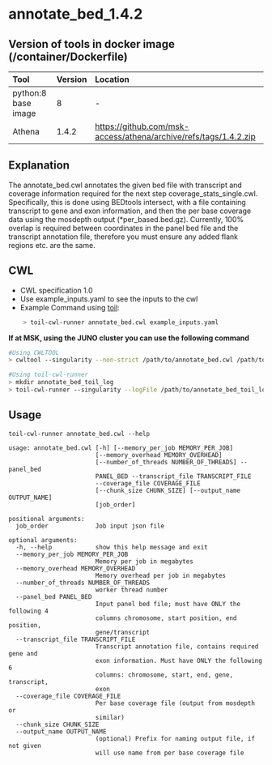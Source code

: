 # annotate_bed_1.4.2  

## Version of tools in docker image \(/container/Dockerfile\)

| Tool | Version | Location |
| :--- | :--- | :--- |
| python:8 base image | 8 | - |
| Athena | 1.4.2 | https://github.com/msk-access/athena/archive/refs/tags/1.4.2.zip |

## Explanation

The annotate_bed.cwl annotates the given bed file with transcript and coverage information required for the next step coverage_stats_single.cwl. Specifically, this is done using BEDtools intersect, with a file containing transcript to gene and exon information, and then the per base coverage data using the mosdepth output (*per_based.bed.gz). Currently, 100% overlap is required between coordinates in the panel bed file and the transcript annotation file, therefore you must ensure any added flank regions etc. are the same.

## CWL

* CWL specification 1.0
* Use example\_inputs.yaml to see the inputs to the cwl
* Example Command using [toil](https://toil.readthedocs.io):

```bash
    > toil-cwl-runner annotate_bed.cwl example_inputs.yaml
```

**If at MSK, using the JUNO cluster you can use the following command**

```bash
#Using CWLTOOL
> cwltool --singularity --non-strict /path/to/annotate_bed.cwl /path/to/inputs.yaml

#Using toil-cwl-runner
> mkdir annotate_bed_toil_log
> toil-cwl-runner --singularity --logFile /path/to/annotate_bed_toil_log/cwltoil.log  --jobStore /path/to/annotate_bed_jobStore --batchSystem lsf --workDir /path/to/annotate_bed_toil_log --outdir . --writeLogs /path/to/annotate_bed_toil_log --logLevel DEBUG --stats --retryCount 2 --disableCaching --maxLogFileSize 20000000000 /path/to/annotate_bed.cwl /path/to/inputs.yaml > annotate_bed_toil.stdout 2> annotate_bed_toil.stderr &
```

## Usage

```
toil-cwl-runner annotate_bed.cwl --help

usage: annotate_bed.cwl [-h] [--memory_per_job MEMORY_PER_JOB]
                        [--memory_overhead MEMORY_OVERHEAD]
                        [--number_of_threads NUMBER_OF_THREADS] --panel_bed
                        PANEL_BED --transcript_file TRANSCRIPT_FILE
                        --coverage_file COVERAGE_FILE
                        [--chunk_size CHUNK_SIZE] [--output_name OUTPUT_NAME]
                        [job_order]

positional arguments:
  job_order             Job input json file

optional arguments:
  -h, --help            show this help message and exit
  --memory_per_job MEMORY_PER_JOB
                        Memory per job in megabytes
  --memory_overhead MEMORY_OVERHEAD
                        Memory overhead per job in megabytes
  --number_of_threads NUMBER_OF_THREADS
                        worker thread number
  --panel_bed PANEL_BED
                        Input panel bed file; must have ONLY the following 4
                        columns chromosome, start position, end position,
                        gene/transcript
  --transcript_file TRANSCRIPT_FILE
                        Transcript annotation file, contains required gene and
                        exon information. Must have ONLY the following 6
                        columns: chromosome, start, end, gene, transcript,
                        exon
  --coverage_file COVERAGE_FILE
                        Per base coverage file (output from mosdepth or
                        similar)
  --chunk_size CHUNK_SIZE
  --output_name OUTPUT_NAME
                        (optional) Prefix for naming output file, if not given
                        will use name from per base coverage file
```
